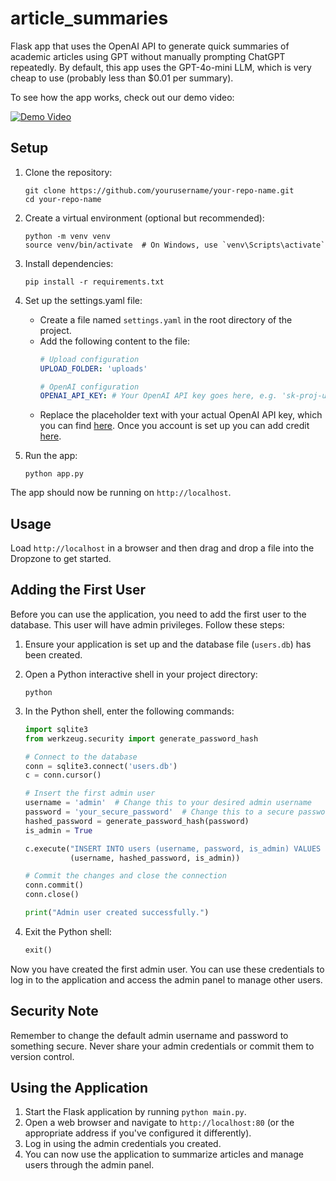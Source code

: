 # article_summaries

Flask app that uses the OpenAI API to generate quick summaries of academic articles using GPT without manually prompting ChatGPT repeatedly. By default, this app uses the GPT-4o-mini LLM, which is very cheap to use (probably less than $0.01 per summary).

To see how the app works, check out our demo video:

[![Demo Video](https://i3.ytimg.com/vi/RNvlYjW_OLw/hqdefault.jpg)](https://youtu.be/RNvlYjW_OLw)

## Setup

1. Clone the repository:
   ```
   git clone https://github.com/yourusername/your-repo-name.git
   cd your-repo-name
   ```

2. Create a virtual environment (optional but recommended):
   ```
   python -m venv venv
   source venv/bin/activate  # On Windows, use `venv\Scripts\activate`
   ```

3. Install dependencies:
   ```
   pip install -r requirements.txt
   ```

4. Set up the settings.yaml file:
   - Create a file named `settings.yaml` in the root directory of the project.
   - Add the following content to the file:
     ```yaml
     # Upload configuration
     UPLOAD_FOLDER: 'uploads'

     # OpenAI configuration
     OPENAI_API_KEY: # Your OpenAI API key goes here, e.g. 'sk-proj-uidazio...'
     ```
   - Replace the placeholder text with your actual OpenAI API key, which you can find [here](https://platform.openai.com/api-keys).  Once you account is set up you can add credit [here](https://platform.openai.com/settings/organization/billing/overview). 

5. Run the app:
   ```
   python app.py
   ```

The app should now be running on `http://localhost`.

## Usage

Load `http://localhost` in a browser and then drag and drop a file into the Dropzone to get started.

## Adding the First User

Before you can use the application, you need to add the first user to the database. This user will have admin privileges. Follow these steps:

1. Ensure your application is set up and the database file (`users.db`) has been created.

2. Open a Python interactive shell in your project directory:
   ```
   python
   ```

3. In the Python shell, enter the following commands:
   ```python
   import sqlite3
   from werkzeug.security import generate_password_hash

   # Connect to the database
   conn = sqlite3.connect('users.db')
   c = conn.cursor()

   # Insert the first admin user
   username = 'admin'  # Change this to your desired admin username
   password = 'your_secure_password'  # Change this to a secure password
   hashed_password = generate_password_hash(password)
   is_admin = True

   c.execute("INSERT INTO users (username, password, is_admin) VALUES (?, ?, ?)",
             (username, hashed_password, is_admin))

   # Commit the changes and close the connection
   conn.commit()
   conn.close()

   print("Admin user created successfully.")
   ```

4. Exit the Python shell:
   ```python
   exit()
   ```

Now you have created the first admin user. You can use these credentials to log in to the application and access the admin panel to manage other users.

## Security Note

Remember to change the default admin username and password to something secure. Never share your admin credentials or commit them to version control.

## Using the Application

1. Start the Flask application by running `python main.py`.
2. Open a web browser and navigate to `http://localhost:80` (or the appropriate address if you've configured it differently).
3. Log in using the admin credentials you created.
4. You can now use the application to summarize articles and manage users through the admin panel.